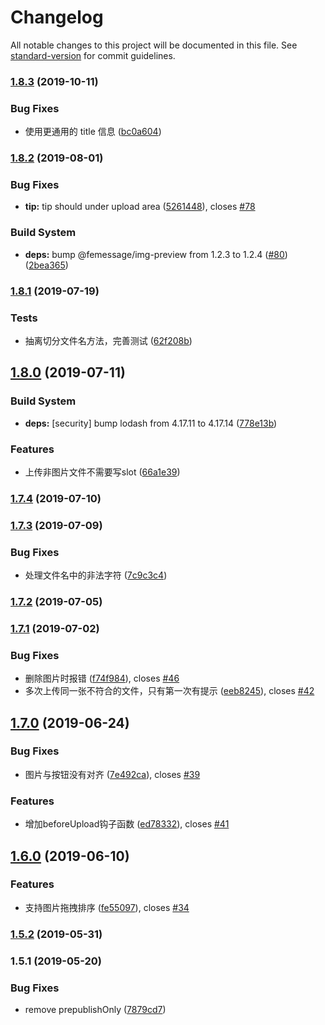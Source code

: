 # Changelog

All notable changes to this project will be documented in this file. See [standard-version](https://github.com/conventional-changelog/standard-version) for commit guidelines.

### [1.8.3](https://github.com/FEMessage/upload-to-ali/compare/v1.8.2...v1.8.3) (2019-10-11)


### Bug Fixes

* 使用更通用的 title 信息 ([bc0a604](https://github.com/FEMessage/upload-to-ali/commit/bc0a604))



### [1.8.2](https://github.com/FEMessage/upload-to-ali/compare/v1.8.1...v1.8.2) (2019-08-01)


### Bug Fixes

* **tip:** tip should under upload area ([5261448](https://github.com/FEMessage/upload-to-ali/commit/5261448)), closes [#78](https://github.com/FEMessage/upload-to-ali/issues/78)


### Build System

* **deps:** bump @femessage/img-preview from 1.2.3 to 1.2.4 ([#80](https://github.com/FEMessage/upload-to-ali/issues/80)) ([2bea365](https://github.com/FEMessage/upload-to-ali/commit/2bea365))



### [1.8.1](https://github.com/FEMessage/upload-to-ali/compare/v1.8.0...v1.8.1) (2019-07-19)


### Tests

* 抽离切分文件名方法，完善测试 ([62f208b](https://github.com/FEMessage/upload-to-ali/commit/62f208b))



## [1.8.0](https://github.com/FEMessage/upload-to-ali/compare/v1.7.4...v1.8.0) (2019-07-11)


### Build System

* **deps:** [security] bump lodash from 4.17.11 to 4.17.14   ([778e13b](https://github.com/FEMessage/upload-to-ali/commit/778e13b))


### Features

* 上传非图片文件不需要写slot ([66a1e39](https://github.com/FEMessage/upload-to-ali/commit/66a1e39))



### [1.7.4](https://github.com/FEMessage/upload-to-ali/compare/v1.7.3...v1.7.4) (2019-07-10)



### [1.7.3](https://github.com/FEMessage/upload-to-ali/compare/v1.7.2...v1.7.3) (2019-07-09)


### Bug Fixes

* 处理文件名中的非法字符 ([7c9c3c4](https://github.com/FEMessage/upload-to-ali/commit/7c9c3c4))



### [1.7.2](https://github.com/FEMessage/upload-to-ali/compare/v1.7.1...v1.7.2) (2019-07-05)



### [1.7.1](https://github.com/FEMessage/upload-to-ali/compare/v1.7.0...v1.7.1) (2019-07-02)


### Bug Fixes

* 删除图片时报错  ([f74f984](https://github.com/FEMessage/upload-to-ali/commit/f74f984)), closes [#46](https://github.com/FEMessage/upload-to-ali/issues/46)
* 多次上传同一张不符合的文件，只有第一次有提示  ([eeb8245](https://github.com/FEMessage/upload-to-ali/commit/eeb8245)), closes [#42](https://github.com/FEMessage/upload-to-ali/issues/42)



## [1.7.0](https://github.com/FEMessage/upload-to-ali/compare/v1.6.0...v1.7.0) (2019-06-24)


### Bug Fixes

* 图片与按钮没有对齐  ([7e492ca](https://github.com/FEMessage/upload-to-ali/commit/7e492ca)), closes [#39](https://github.com/FEMessage/upload-to-ali/issues/39)


### Features

* 增加beforeUpload钩子函数   ([ed78332](https://github.com/FEMessage/upload-to-ali/commit/ed78332)), closes [#41](https://github.com/FEMessage/upload-to-ali/issues/41)



## [1.6.0](https://github.com/FEMessage/upload-to-ali/compare/v1.5.2...v1.6.0) (2019-06-10)


### Features

* 支持图片拖拽排序  ([fe55097](https://github.com/FEMessage/upload-to-ali/commit/fe55097)), closes [#34](https://github.com/FEMessage/upload-to-ali/issues/34)



### [1.5.2](https://github.com/FEMessage/upload-to-ali/compare/v1.5.1...v1.5.2) (2019-05-31)



### 1.5.1 (2019-05-20)


### Bug Fixes

* remove prepublishOnly ([7879cd7](https://github.com/FEMessage/upload-to-ali/commit/7879cd7))
